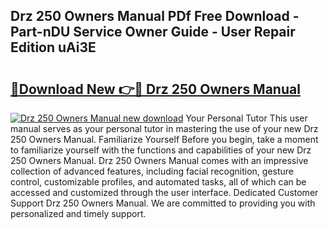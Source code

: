 ## Drz 250 Owners Manual PDf Free Download - Part-nDU Service Owner Guide - User Repair Edition uAi3E

# <h2><a href="http://bc57640.oget.top/?id=Drz+250+Owners+Manual">🔗Download New 👉🔴 Drz 250 Owners Manual</a></h2>

[![Drz 250 Owners Manual new download](https://i.imgur.com/5g1atiW.png)](http://bc57640.oget.top/?id=Drz+250+Owners+Manual)
Your Personal Tutor This user manual serves as your personal tutor in mastering the use of your new Drz 250 Owners Manual. Familiarize Yourself Before you begin, take a moment to familiarize yourself with the functions and capabilities of your new Drz 250 Owners Manual. Drz 250 Owners Manual comes with an impressive collection of advanced features, including facial recognition, gesture control, customizable profiles, and automated tasks, all of which can be accessed and customized through the user interface. Dedicated Customer Support Drz 250 Owners Manual. We are committed to providing you with personalized and timely support.
